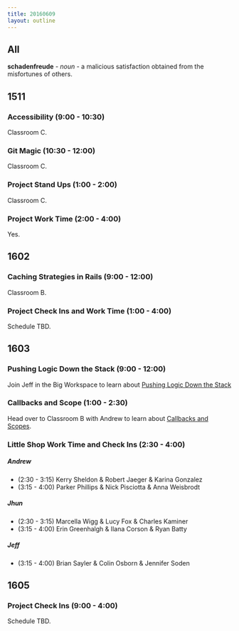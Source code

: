 ```yaml
---
title: 20160609
layout: outline
---
```


## All

**schadenfreude** - _noun_ - a malicious satisfaction obtained from the
misfortunes of others.


## 1511

### Accessibility (9:00 - 10:30)

Classroom C.

### Git Magic (10:30 - 12:00)

Classroom C.

### Project Stand Ups (1:00 - 2:00)

Classroom C.

### Project Work Time (2:00 - 4:00)

Yes.


## 1602

### Caching Strategies in Rails (9:00 - 12:00)

Classroom B.

### Project Check Ins and Work Time (1:00 - 4:00)

Schedule TBD.


## 1603

### Pushing Logic Down the Stack (9:00 - 12:00)

Join Jeff in the Big Workspace to learn about [Pushing Logic Down the Stack](https://github.com/turingschool/lesson_plans/blob/master/ruby_02-web_applications_with_ruby/pushing_logic_down_the_stack.markdown)

### Callbacks and Scope (1:00 - 2:30)

Head over to Classroom B with Andrew to learn about [Callbacks and Scopes](https://github.com/turingschool/lesson_plans/blob/master/ruby_02-web_applications_with_ruby/pushing_logic_down_the_stack.markdown).

### Little Shop Work Time and Check Ins (2:30 - 4:00)

##### Andrew

  * (2:30 - 3:15) Kerry Sheldon & Robert Jaeger & Karina Gonzalez
  * (3:15 - 4:00) Parker Phillips & Nick Pisciotta & Anna Weisbrodt

##### Jhun

  * (2:30 - 3:15) Marcella Wigg & Lucy Fox & Charles Kaminer
  * (3:15 - 4:00) Erin Greenhalgh & Ilana Corson & Ryan Batty

##### Jeff

  * (3:15 - 4:00) Brian Sayler & Colin Osborn & Jennifer Soden


## 1605

### Project Check Ins (9:00 - 4:00)

Schedule TBD.
